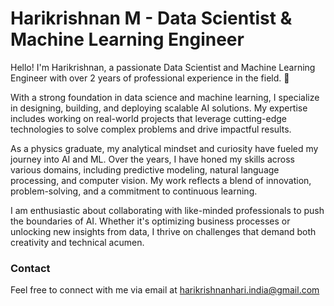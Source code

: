 <h1>Harikrishnan M - Data Scientist & Machine Learning Engineer</h1>

Hello! I'm Harikrishnan, a passionate Data Scientist and Machine Learning Engineer with over 2 years of professional experience in the field. 🚀

With a strong foundation in data science and machine learning, I specialize in designing, building, and deploying scalable AI solutions. My expertise includes working on real-world projects that leverage cutting-edge technologies to solve complex problems and drive impactful results.  

As a physics graduate, my analytical mindset and curiosity have fueled my journey into AI and ML. Over the years, I have honed my skills across various domains, including predictive modeling, natural language processing, and computer vision. My work reflects a blend of innovation, problem-solving, and a commitment to continuous learning.  

I am enthusiastic about collaborating with like-minded professionals to push the boundaries of AI. Whether it's optimizing business processes or unlocking new insights from data, I thrive on challenges that demand both creativity and technical acumen.

<h3>Contact</h3>

Feel free to connect with me via email at harikrishnanhari.india@gmail.com


